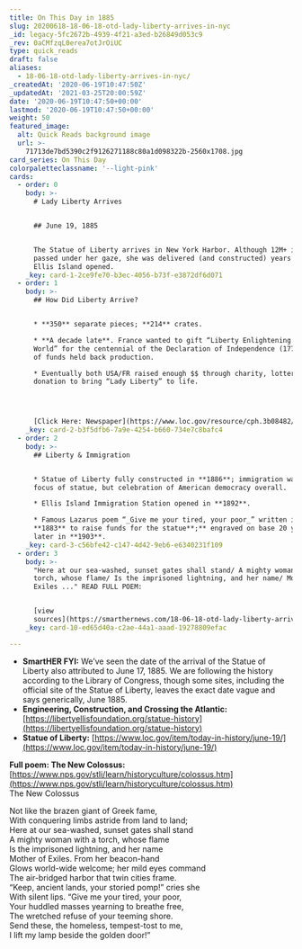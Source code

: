 ```yaml
---
title: On This Day in 1885
slug: 20200618-18-06-18-otd-lady-liberty-arrives-in-nyc
_id: legacy-5fc2672b-4939-4f21-a3ed-b26849d053c9
_rev: 0aCMfzqL0erea7otJrOiUC
type: quick_reads
draft: false
aliases:
  - 18-06-18-otd-lady-liberty-arrives-in-nyc/
_createdAt: '2020-06-19T10:47:50Z'
_updatedAt: '2021-03-25T20:00:59Z'
date: '2020-06-19T10:47:50+00:00'
lastmod: '2020-06-19T10:47:50+00:00'
weight: 50
featured_image:
  alt: Quick Reads background image
  url: >-
    71713de7bd5390c2f9126271188c80a1d098322b-2560x1708.jpg
card_series: On This Day
colorpaletteclassname: '--light-pink'
cards:
  - order: 0
    body: >-
      # Lady Liberty Arrives


      ## June 19, 1885


      The Statue of Liberty arrives in New York Harbor. Although 12M+ immigrants
      passed under her gaze, she was delivered (and constructed) years before
      Ellis Island opened.
    _key: card-1-2ce9fe70-b3ec-4056-b73f-e3872df6d071
  - order: 1
    body: >-
      ## How Did Liberty Arrive?


      * **350** separate pieces; **214** crates.

      * **A decade late**. France wanted to gift “Liberty Enlightening the
      World” for the centennial of the Declaration of Independence (1776). Lack
      of funds held back production.

      * Eventually both USA/FR raised enough $$ through charity, lottery, &
      donation to bring “Lady Liberty” to life.




      [Click Here: Newspaper](https://www.loc.gov/resource/cph.3b08482/)
    _key: card-2-b3f5dfb6-7a9e-4254-b660-734e7c8bafc4
  - order: 2
    body: >-
      ## Liberty & Immigration


      * Statue of Liberty fully constructed in **1886**; immigration wasn’t sole
      focus of statue, but celebration of American democracy overall.

      * Ellis Island Immigration Station opened in **1892**.

      * Famous Lazarus poem “_Give me your tired, your poor_” written in
      **1883** to raise funds for the statue**;** engraved on base 20 years
      later in **1903**.
    _key: card-3-c56bfe42-c147-4d42-9eb6-e6340231f109
  - order: 3
    body: >-
      "Here at our sea-washed, sunset gates shall stand/ A mighty woman with a
      torch, whose flame/ Is the imprisoned lightning, and her name/ Mother of
      Exiles ..." READ FULL POEM:


      [view
      sources](https://smarthernews.com/18-06-18-otd-lady-liberty-arrives-in-nyc/)
    _key: card-10-ed65d40a-c2ae-44a1-aaad-19278809efac

---
```

* **SmartHER FYI:** We’ve seen the date of the arrival of the Statue of Liberty also attributed to June 17, 1885. We are following the history according to the Library of Congress, though some sites, including the official site of the Statue of Liberty, leaves the exact date vague and says generically, June 1885.
* **Engineering, Construction, and Crossing the Atlantic:** [https://libertyellisfoundation.org/statue-history](https://libertyellisfoundation.org/statue-history)
* **Statue of Liberty:** [https://www.loc.gov/item/today-in-history/june-19/](https://www.loc.gov/item/today-in-history/june-19/)

**Full poem: The New Colossus:** [https://www.nps.gov/stli/learn/historyculture/colossus.htm](https://www.nps.gov/stli/learn/historyculture/colossus.htm)  
The New Colossus

Not like the brazen giant of Greek fame,  
With conquering limbs astride from land to land;  
Here at our sea-washed, sunset gates shall stand  
A mighty woman with a torch, whose flame  
Is the imprisoned lightning, and her name  
Mother of Exiles. From her beacon-hand  
Glows world-wide welcome; her mild eyes command  
The air-bridged harbor that twin cities frame.  
“Keep, ancient lands, your storied pomp!” cries she  
With silent lips. “Give me your tired, your poor,  
Your huddled masses yearning to breathe free,  
The wretched refuse of your teeming shore.  
Send these, the homeless, tempest-tost to me,  
I lift my lamp beside the golden door!”